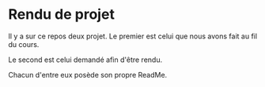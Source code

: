 # Rendu de projet

Il y a sur ce repos deux projet. Le premier est celui que nous avons fait au fil du cours.

Le second est celui demandé afin d'être rendu.

Chacun d'entre eux posède son propre ReadMe.
